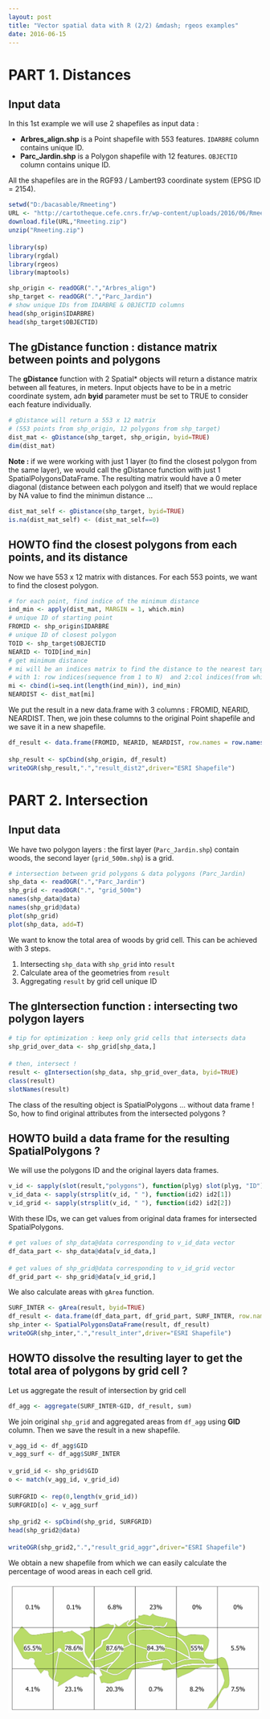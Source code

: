 ```yaml
---
layout: post
title: "Vector spatial data with R (2/2) &mdash; rgeos examples"
date: 2016-06-15
---
```


# PART 1. Distances

## Input data

In this 1st example we will use 2 shapefiles as input data :

- **Arbres_align.shp** is a Point shapefile with 553 features. `IDARBRE` column contains unique ID. 
- **Parc_Jardin.shp** is a Polygon shapefile with 12 features. `OBJECTID` column contains unique ID.

All the shapefiles are in the RGF93 / Lambert93 coordinate system (EPSG ID = 2154).

```r
setwd("D:/bacasable/Rmeeting")
URL <- "http://cartotheque.cefe.cnrs.fr/wp-content/uploads/2016/06/Rmeeting.zip"
download.file(URL,"Rmeeting.zip")
unzip("Rmeeting.zip")

library(sp)
library(rgdal)
library(rgeos)
library(maptools)
```

```r
shp_origin <- readOGR(".","Arbres_align")
shp_target <- readOGR(".","Parc_Jardin")
# show unique IDs from IDARBRE & OBJECTID columns 
head(shp_origin$IDARBRE)
head(shp_target$OBJECTID)
```

## The gDistance function : distance matrix between points and polygons

The **gDistance** function with 2 Spatial\* objects will return a distance matrix between all features, in meters. Input objects have to be in a metric coordinate system, adn **byid** parameter must be set to TRUE to consider each feature individually.

```r
# gDistance will return a 553 x 12 matrix
# (553 points from shp_origin, 12 polygons from shp_target)
dist_mat <- gDistance(shp_target, shp_origin, byid=TRUE)
dim(dist_mat)
```

**Note :** if we were working with just 1 layer (to find the closest polygon from the same layer), we would call the gDistance function with just 1 SpatialPolygonsDataFrame. The resulting matrix would have a 0 meter diagonal (distance between each polygon and itself) that we would replace by NA value to find the minimun distance ...

```r
dist_mat_self <- gDistance(shp_target, byid=TRUE)
is.na(dist_mat_self) <- (dist_mat_self==0)
```

## HOWTO find the closest polygons from each points, and its distance 

Now we have 553 x 12 matrix with distances. For each 553 points, we want to find the closest polygon.

```r
# for each point, find indice of the minimum distance
ind_min <- apply(dist_mat, MARGIN = 1, which.min)
# unique ID of starting point
FROMID <- shp_origin$IDARBRE 
# unique ID of closest polygon
TOID <- shp_target$OBJECTID
NEARID <- TOID[ind_min]
# get minimum distance
# mi will be an indices matrix to find the distance to the nearest target
# with 1: row indices(sequence from 1 to N)  and 2:col indices(from which.min)
mi <- cbind(i=seq.int(length(ind_min)), ind_min)
NEARDIST <- dist_mat[mi]
```

We put the result in a new data.frame with 3 columns : FROMID, NEARID, NEARDIST. Then, we join these columns to the original Point shapefile and we save it in a new shapefile.

```r
df_result <- data.frame(FROMID, NEARID, NEARDIST, row.names = row.names(shp_origin))

shp_result <- spCbind(shp_origin, df_result)
writeOGR(shp_result,".","result_dist2",driver="ESRI Shapefile")
```

# PART 2. Intersection

## Input data

We have two polygon layers : the first layer (`Parc_Jardin.shp`) contain woods, the second layer (`grid_500m.shp`) is a grid.

```r
# intersection between grid polygons & data polygons (Parc_Jardin)
shp_data <- readOGR(".","Parc_Jardin")
shp_grid <- readOGR(".", "grid_500m")
names(shp_data@data)
names(shp_grid@data)
plot(shp_grid)
plot(shp_data, add=T)
```

We want to know the total area of woods by grid cell. This can be achieved with 3 steps.

1. Intersecting `shp_data` with `shp_grid` into `result`
2. Calculate area of the geometries from `result`
3. Aggregating `result` by grid cell unique ID

## The gIntersection function : intersecting two polygon layers

```r
# tip for optimization : keep only grid cells that intersects data
shp_grid_over_data <- shp_grid[shp_data,]

# then, intersect !
result <- gIntersection(shp_data, shp_grid_over_data, byid=TRUE)
class(result)
slotNames(result)
```

The class of the resulting object is SpatialPolygons ... without data frame ! So, how to find original attributes from the intersected polygons ?

## HOWTO build a data frame for the resulting SpatialPolygons ?

We will use the polygons ID and the original layers data frames.

```r
v_id <- sapply(slot(result,"polygons"), function(plyg) slot(plyg, "ID"))
v_id_data <- sapply(strsplit(v_id, " "), function(id2) id2[1])
v_id_grid <- sapply(strsplit(v_id, " "), function(id2) id2[2])
```

With these IDs, we can get values from original data frames for intersected SpatialPolygons.

```r
# get values of shp_data@data corresponding to v_id_data vector
df_data_part <- shp_data@data[v_id_data,]

# get values of shp_grid@data corresponding to v_id_grid vector
df_grid_part <- shp_grid@data[v_id_grid,]
```

We also calculate areas with `gArea` function.

```r
SURF_INTER <- gArea(result, byid=TRUE)
df_result <- data.frame(df_data_part, df_grid_part, SURF_INTER, row.names=v_id)
shp_inter <- SpatialPolygonsDataFrame(result, df_result)
writeOGR(shp_inter,".","result_inter",driver="ESRI Shapefile")
```

## HOWTO dissolve the resulting layer to get the total area of polygons by grid cell ?

Let us aggregate the result of intersection by grid cell

```r
df_agg <- aggregate(SURF_INTER~GID, df_result, sum)
```

We join original `shp_grid` and aggregated areas from `df_agg` using **GID** column. Then we save the result in a new shapefile.

```r
v_agg_id <- df_agg$GID
v_agg_surf <- df_agg$SURF_INTER

v_grid_id <- shp_grid$GID
o <- match(v_agg_id, v_grid_id)

SURFGRID <- rep(0,length(v_grid_id))
SURFGRID[o] <- v_agg_surf

shp_grid2 <- spCbind(shp_grid, SURFGRID)
head(shp_grid2@data)

writeOGR(shp_grid2,".","result_grid_aggr",driver="ESRI Shapefile")
```

We obtain a new shapefile from which we can easily calculate the percentage of wood areas in each cell grid.

![Wood percentage per cell in QGIS](/images/qgis_aggrwood.png)